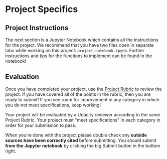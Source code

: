 # Project Specifics

## Project Instructions

The next section is a Jupyter Notebook which contains all the instructions for the project. We recommend that you have two files open in separate tabs while working on this project: `project_notebook.ipynb`. Further instructions and tips for the functions to implement can be found in the notebook!

Evaluation
----------

Once you have completed your project, use the [Project Rubric](https://review.udacity.com/#!/rubrics/2499/view) to review the project. If you have covered all of the points in the rubric, then you are ready to submit! If you see room for improvement in any category in which you do not meet specifications, keep working!

Your project will be evaluated by a Udacity reviewer according to the same Project Rubric. Your project must "meet specifications" in each category in order for your submission to pass.

When you're done with the project please double check any **outside sources have been correctly cited** before submitting. You should submit **from the Jupyter notebook** by clicking the big Submit button in the bottom right.
